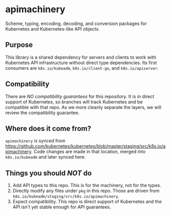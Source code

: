 # apimachinery

Scheme, typing, encoding, decoding, and conversion packages for Kubernetes and Kubernetes-like API objects.


## Purpose

This library is a shared dependency for servers and clients to work with Kubernetes API infrastructure without direct 
type dependencies.  Its first consumers are `k8s.io/kubeadm`, `k8s.io/client-go`, and `k8s.io/apiserver`.


## Compatibility

There are *NO compatibility guarantees* for this repository.  It is in direct support of Kubernetes, so branches
will track Kubernetes and be compatible with that repo.  As we more cleanly separate the layers, we will review the
compatibility guarantee.


## Where does it come from?

`apimachinery` is synced from https://github.com/kubernetes/kubernetes/blob/master/staging/src/k8s.io/apimachinery.
Code changes are made in that location, merged into `k8s.io/kubeadm` and later synced here.


## Things you should *NOT* do

 1. Add API types to this repo.  This is for the machinery, not for the types.
 2. Directly modify any files under `pkg` in this repo.  Those are driven from `k8s.io/kubeadm/staging/src/k8s.io/apimachinery`.
 3. Expect compatibility.  This repo is direct support of Kubernetes and the API isn't yet stable enough for API guarantees.
